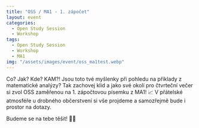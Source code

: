 ```yaml
---
title: "OSS / MA1 - 1. zápočet"
layout: event
categories:
  - Open Study Session
  - Workshop
tags:
  - Open Study Session
  - Workshop
  - MA1
img: "/assets/images/event/oss_ma1test.webp"
---
```


Co? Jak? Kde? KAM?! Jsou toto tvé myšlenky při pohledu na příklady z matematické analýzy? Tak zachovej klid a jako své okolí pro čtvrteční večer si zvol OSS zaměřenou na 1. zápočtovou písemku z MA1! 📈 V přátelské atmosféře u drobného občerstvení si vše projdeme a samozřejmě bude i prostor na dotazy.

Budeme se na tebe těšit! 💙💛